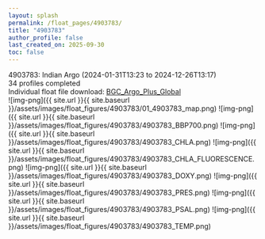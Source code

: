 ```yaml
---
layout: splash
permalink: /float_pages/4903783/
title: "4903783"
author_profile: false
last_created_on: 2025-09-30
toc: false
---
```

 
4903783: Indian Argo (2024-01-31T13:23 to 2024-12-26T13:17)\
34 profiles completed\
Individual float file download: [BGC_Argo_Plus_Global](https://ftp.soest.hawaii.edu/bgc_argo_plus/Individual_Floats/outliers_removed/4903783_Sprof_processed.nc)\
![img-png]({{ site.url }}{{ site.baseurl }}/assets/images/float_figures/4903783/01_4903783_map.png)
![img-png]({{ site.url }}{{ site.baseurl }}/assets/images/float_figures/4903783/4903783_BBP700.png)
![img-png]({{ site.url }}{{ site.baseurl }}/assets/images/float_figures/4903783/4903783_CHLA.png)
![img-png]({{ site.url }}{{ site.baseurl }}/assets/images/float_figures/4903783/4903783_CHLA_FLUORESCENCE.png)
![img-png]({{ site.url }}{{ site.baseurl }}/assets/images/float_figures/4903783/4903783_DOXY.png)
![img-png]({{ site.url }}{{ site.baseurl }}/assets/images/float_figures/4903783/4903783_PRES.png)
![img-png]({{ site.url }}{{ site.baseurl }}/assets/images/float_figures/4903783/4903783_PSAL.png)
![img-png]({{ site.url }}{{ site.baseurl }}/assets/images/float_figures/4903783/4903783_TEMP.png)

